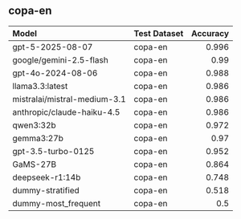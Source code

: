 ## copa-en

| Model                        | Test Dataset   |   Accuracy |
|:-----------------------------|:---------------|-----------:|
| gpt-5-2025-08-07             | copa-en        |      0.996 |
| google/gemini-2.5-flash      | copa-en        |      0.99  |
| gpt-4o-2024-08-06            | copa-en        |      0.988 |
| llama3.3:latest              | copa-en        |      0.986 |
| mistralai/mistral-medium-3.1 | copa-en        |      0.986 |
| anthropic/claude-haiku-4.5   | copa-en        |      0.986 |
| qwen3:32b                    | copa-en        |      0.972 |
| gemma3:27b                   | copa-en        |      0.97  |
| gpt-3.5-turbo-0125           | copa-en        |      0.952 |
| GaMS-27B                     | copa-en        |      0.864 |
| deepseek-r1:14b              | copa-en        |      0.748 |
| dummy-stratified             | copa-en        |      0.518 |
| dummy-most_frequent          | copa-en        |      0.5   |